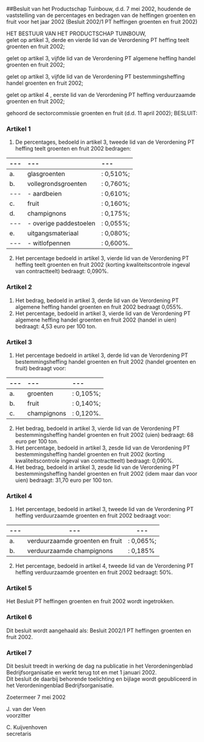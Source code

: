 <meta http-equiv='Content-Type' content='text/html; charset=utf-8' />

##Besluit van het Productschap Tuinbouw, d.d. 7 mei 2002, houdende de vaststelling van de percentages en bedragen van de heffingen groenten en fruit voor het jaar 2002 (Besluit 2002/1 PT heffingen groenten en fruit 2002)

HET BESTUUR VAN HET PRODUCTSCHAP TUINBOUW,  
gelet op artikel 3, derde en vierde lid van de Verordening PT heffing teelt groenten en fruit 2002;

gelet op artikel 3, vijfde lid van de Verordening PT algemene heffing handel groenten en fruit 2002;

gelet op artikel 3, vijfde lid van de Verordening PT bestemmingsheffing handel groenten en fruit 2002;

gelet op artikel 4 , eerste lid van de Verordening PT heffing verduurzaamde groenten en fruit 2002;

gehoord de sectorcommissie groenten en fruit (d.d. 11 april 2002);
BESLUIT:    

### Artikel  1  

1.  De percentages, bedoeld in artikel 3, tweede lid van de Verordening PT heffing teelt groenten en fruit 2002 bedragen:  

| --- | --- | --- |
|:---|:---|:---|
| a.  | glasgroenten  | : 0,510%;  |
| b.  | vollegrondsgroenten  | : 0,760%;  |
| --- | - aardbeien  | : 0,610%;  |
| c.  | fruit  | : 0,160%;  |
| d.  | champignons  | : 0,175%;  |
| --- | - overige paddestoelen  | : 0,055%;  |
| e.  | uitgangsmateriaal  | : 0,080%;  |
| --- | - witlofpennen  | : 0,600%.  |

2.  Het percentage bedoeld in artikel 3, vierde lid van de Verordening PT heffing teelt groenten en fruit 2002 (korting kwaliteitscontrole ingeval van contractteelt) bedraagt: 0,090%.   

### Artikel  2  

1.  Het bedrag, bedoeld in artikel 3, derde lid van de Verordening PT algemene heffing handel groenten en fruit 2002 bedraagt 0,055%.   
2.  Het percentage, bedoeld in artikel 3, vierde lid van de Verordening PT algemene heffing handel groenten en fruit 2002 (handel in uien) bedraagt: 4,53 euro per 100 ton.   

### Artikel  3  

1.  Het percentage bedoeld in artikel 3, derde lid van de Verordening PT bestemmingsheffing handel groenten en fruit 2002 (handel groenten en fruit) bedraagt voor:  

| --- | --- | --- |
|:---|:---|:---|
| a.  | groenten  | : 0,105%;  |
| b.  | fruit  | : 0,140%;  |
| c.  | champignons  | : 0,120%.  |

2.  Het bedrag, bedoeld in artikel 3, vierde lid van de Verordening PT bestemmingsheffing handel groenten en fruit 2002 (uien) bedraagt: 68 euro per 100 ton.   
3.  Het percentage, bedoeld in artikel 3, zesde lid van de Verordening PT bestemmingsheffing handel groenten en fruit 2002 (korting kwaliteitscontrole ingeval van contractteelt) bedraagt: 0,090%.   
4.  Het bedrag, bedoeld in artikel 3, zesde lid van de Verordening PT bestemmingsheffing handel groenten en fruit 2002 (idem maar dan voor uien) bedraagt: 31,70 euro per 100 ton.   

### Artikel  4  

1.  Het percentage, bedoeld in artikel 3, tweede lid van de Verordening PT heffing verduurzaamde groenten en fruit 2002 bedraagt voor:  

| --- | --- | --- |
|---|---|---|
| a.  | verduurzaamde groenten en fruit  | : 0,065%;  |
| b.  | verduurzaamde champignons  | : 0,185%  |

2.  Het percentage, bedoeld in artikel 4, tweede lid van de Verordening PT heffing verduurzaamde groenten en fruit 2002 bedraagt: 50%.   

### Artikel  5  

Het Besluit PT heffingen groenten en fruit 2002 wordt ingetrokken.  

### Artikel  6  

Dit besluit wordt aangehaald als: Besluit 2002/1 PT heffingen groenten en fruit 2002.  

### Artikel  7  

Dit besluit treedt in werking de dag na publicatie in het Verordeningenblad Bedrijfsorganisatie en werkt terug tot en met 1 januari 2002.  
Dit besluit de daarbij behorende toelichting en bijlage wordt gepubliceerd in het Verordeningenblad Bedrijfsorganisatie.   

Zoetermeer 
7 mei 2002    

J. van der Veen  
voorzitter  

C. Kuijvenhoven  
secretaris     
